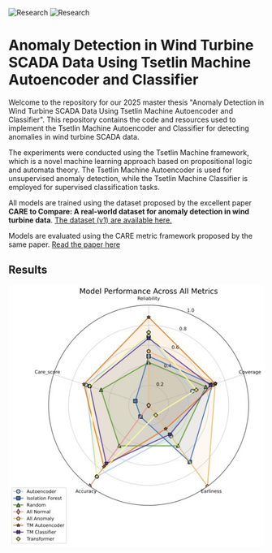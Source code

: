 ![Research](https://img.shields.io/badge/Research-Tsetlin%20Machine-red)
![Research](https://img.shields.io/badge/Research-Tsetlin%20Machine%20Autoencoder-yellow)

# Anomaly Detection in Wind Turbine SCADA Data Using Tsetlin Machine Autoencoder and Classifier

Welcome to the repository for our 2025 master thesis "Anomaly Detection in Wind Turbine SCADA Data Using Tsetlin Machine
Autoencoder and Classifier". This repository contains the code and resources used to implement the Tsetlin Machine
Autoencoder and Classifier for detecting anomalies in wind turbine SCADA data.

The experiments were conducted using the Tsetlin Machine framework, which is a novel machine learning approach based on
propositional logic and automata theory. The Tsetlin Machine Autoencoder is used for unsupervised anomaly detection,
while the Tsetlin Machine Classifier is employed for supervised classification tasks.

All models are trained using the dataset proposed by the excellent paper **CARE to Compare: A real-world dataset for
anomaly
detection in wind turbine data**. [The dataset (v1) are available here.](https://zenodo.org/records/10958775)

Models are evaluated using the CARE metric framework proposed by the same
paper. [Read the paper here](https://paperswithcode.com/paper/care-to-compare-a-real-world-dataset-for)

## Results

![Results](figures/model_radar_chart.jpg)
